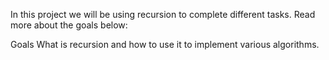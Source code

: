 In this project we will be using recursion to complete different tasks. Read more about the goals below:

Goals
What is recursion and how to use it to implement various algorithms.